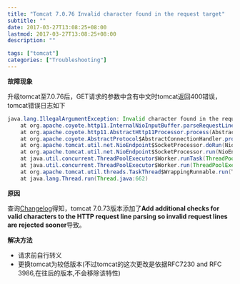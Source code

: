 ```yaml
---
title: "Tomcat 7.0.76 Invalid character found in the request target"
subtitle: ""
date: 2017-03-27T13:08:25+08:00
lastmod: 2017-03-27T13:08:25+08:00
description: ""

tags: ["tomcat"]
categories: ["Troubleshooting"]
---
```


**故障现象**

升级tomcat至7.0.76后，GET请求的参数中含有中文时tomcat返回400错误，tomcat错误日志如下

```java
java.lang.IllegalArgumentException: Invalid character found in the request target. The valid characters are defined in RFC 7230 and RFC 3986
	at org.apache.coyote.http11.InternalNioInputBuffer.parseRequestLine(InternalNioInputBuffer.java:317)
	at org.apache.coyote.http11.AbstractHttp11Processor.process(AbstractHttp11Processor.java:1000)
	at org.apache.coyote.AbstractProtocol$AbstractConnectionHandler.process(AbstractProtocol.java:637)
	at org.apache.tomcat.util.net.NioEndpoint$SocketProcessor.doRun(NioEndpoint.java:1756)
	at org.apache.tomcat.util.net.NioEndpoint$SocketProcessor.run(NioEndpoint.java:1715)
	at java.util.concurrent.ThreadPoolExecutor$Worker.runTask(ThreadPoolExecutor.java:886)
	at java.util.concurrent.ThreadPoolExecutor$Worker.run(ThreadPoolExecutor.java:908)
	at org.apache.tomcat.util.threads.TaskThread$WrappingRunnable.run(TaskThread.java:61)
	at java.lang.Thread.run(Thread.java:662)
```

**原因**

  查询[Changelog](http://tomcat.apache.org/tomcat-7.0-doc/changelog.html#Tomcat_7.0.73_(violetagg))得知，tomcat 7.0.73版本添加了**Add additional checks for valid characters to the HTTP request line parsing so invalid request lines are rejected sooner**导致。

**解决方法**

* 请求前自行转义
* 更换tomcat为较低版本(不过tomcat的这次更改是依据RFC7230 and RFC 3986,在往后的版本,不会移除该特性)
